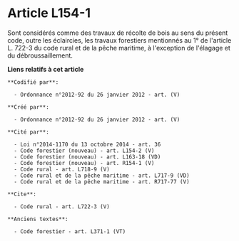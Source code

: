 # Article L154-1

Sont considérés comme des travaux de récolte de bois au sens du présent code, outre les éclaircies, les travaux forestiers
mentionnés au 1° de l'article L. 722-3 du code rural et de la pêche maritime, à l'exception de l'élagage et du
débroussaillement.

**Liens relatifs à cet article**

	**Codifié par**:

	  - Ordonnance n°2012-92 du 26 janvier 2012 - art. (V)

	**Créé par**:

	  - Ordonnance n°2012-92 du 26 janvier 2012 - art. (V)

	**Cité par**:

	  - Loi n°2014-1170 du 13 octobre 2014 - art. 36
	  - Code forestier (nouveau) - art. L154-2 (V)
	  - Code forestier (nouveau) - art. L163-18 (VD)
	  - Code forestier (nouveau) - art. R154-1 (V)
	  - Code rural - art. L718-9 (V)
	  - Code rural et de la pêche maritime - art. L717-9 (VD)
	  - Code rural et de la pêche maritime - art. R717-77 (V)

	**Cite**:

	  - Code rural - art. L722-3 (V)

	**Anciens textes**:

	  - Code forestier - art. L371-1 (VT)
